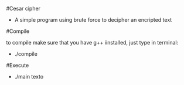 #Cesar cipher

- A simple program using brute force to decipher an encripted text

#Compile

to compile make sure that you have g++ iinstalled, just type in terminal:

- ./compile

#Execute

- ./main texto